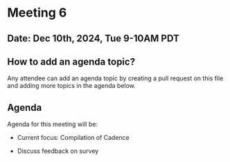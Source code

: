 # Meeting 6

## Date: Dec 10th, 2024, Tue 9-10AM PDT

## How to add an agenda topic?

Any attendee can add an agenda topic by creating a pull request on this file and adding more topics in the agenda below.

## Agenda

Agenda for this meeting will be:

- Current focus: Compilation of Cadence

- Discuss feedback on survey
